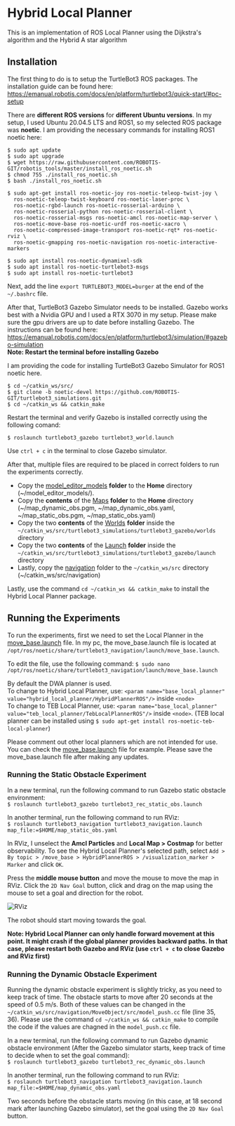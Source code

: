 # Hybrid Local Planner
This is an implementation of ROS Local Planner using the Dijkstra's algorithm and the Hybrid A star algorithm

## Installation
The first thing to do is to setup the TurtleBot3 ROS packages. The installation guide can be found here: https://emanual.robotis.com/docs/en/platform/turtlebot3/quick-start/#pc-setup

There are **different ROS versions** for **different Ubuntu versions**. In my setup, I used Ubuntu 20.04.5 LTS and ROS1, so my selected ROS package was **noetic**. 
I am providing the necessary commands for installing ROS1 noetic here:
```
$ sudo apt update
$ sudo apt upgrade
$ wget https://raw.githubusercontent.com/ROBOTIS-GIT/robotis_tools/master/install_ros_noetic.sh
$ chmod 755 ./install_ros_noetic.sh 
$ bash ./install_ros_noetic.sh

$ sudo apt-get install ros-noetic-joy ros-noetic-teleop-twist-joy \
  ros-noetic-teleop-twist-keyboard ros-noetic-laser-proc \
  ros-noetic-rgbd-launch ros-noetic-rosserial-arduino \
  ros-noetic-rosserial-python ros-noetic-rosserial-client \
  ros-noetic-rosserial-msgs ros-noetic-amcl ros-noetic-map-server \
  ros-noetic-move-base ros-noetic-urdf ros-noetic-xacro \
  ros-noetic-compressed-image-transport ros-noetic-rqt* ros-noetic-rviz \
  ros-noetic-gmapping ros-noetic-navigation ros-noetic-interactive-markers
  
$ sudo apt install ros-noetic-dynamixel-sdk
$ sudo apt install ros-noetic-turtlebot3-msgs
$ sudo apt install ros-noetic-turtlebot3
```

Next, add the line `export TURTLEBOT3_MODEL=burger` at the end of the `~/.bashrc` file.

After that, TurtleBot3 Gazebo Simulator needs to be installed. Gazebo works best with a Nvidia GPU and I used a RTX 3070 in my setup. Please make sure the gpu drivers are up to date before installing Gazebo. The instructions can be found here:
https://emanual.robotis.com/docs/en/platform/turtlebot3/simulation/#gazebo-simulation  
**Note: Restart the terminal before installing Gazebo**

I am providing the code for installing TurtleBot3 Gazebo Simulator for ROS1 noetic here.
```
$ cd ~/catkin_ws/src/
$ git clone -b noetic-devel https://github.com/ROBOTIS-GIT/turtlebot3_simulations.git
$ cd ~/catkin_ws && catkin_make
```
Restart the terminal and verify Gazebo is installed correctly using the following comand:
```
$ roslaunch turtlebot3_gazebo turtlebot3_world.launch
```
Use `ctrl + c` in the terminal to close Gazebo simulator.  
  
After that, multiple files are required to be placed in correct folders to run the experiments correctly.
* Copy the [model_editor_models](https://github.com/fahimfss/Hybrid_Local_Planner/tree/main/model_editor_models) **folder** to the **Home** directory (~/model_editor_models/).
* Copy the **contents** of the [Maps](https://github.com/fahimfss/Hybrid_Local_Planner/tree/main/Maps) **folder** to the **Home** directory (~/map_dynamic_obs.pgm, ~/map_dynamic_obs.yaml, ~/map_static_obs.pgm, ~/map_static_obs.yaml)
* Copy the two **contents** of the [Worlds](https://github.com/fahimfss/Hybrid_Local_Planner/tree/main/Worlds) **folder** inside the `~/catkin_ws/src/turtlebot3_simulations/turtlebot3_gazebo/worlds` directory 
* Copy the two **contents** of the [Launch](https://github.com/fahimfss/Hybrid_Local_Planner/tree/main/Launch) **folder** inside the `~/catkin_ws/src/turtlebot3_simulations/turtlebot3_gazebo/launch` directory 
* Lastly, copy the [navigation](https://github.com/fahimfss/Hybrid_Local_Planner/tree/main/navigation) folder to the `~/catkin_ws/src` directory (~/catkin_ws/src/navigation)

Lastly, use the command `cd ~/catkin_ws && catkin_make` to install the Hybrid Local Planner package.

## Running the Experiments
To run the experiments, first we need to set the Local Planner in the [move_base.launch](https://github.com/fahimfss/Hybrid_Local_Planner/blob/main/move_base.launch) file. In my pc, the move_base.launch file is located at `/opt/ros/noetic/share/turtlebot3_navigation/launch/move_base.launch`.  
  
To edit the file, use the following command: `$ sudo nano /opt/ros/noetic/share/turtlebot3_navigation/launch/move_base.launch`  
  
By default the DWA planner is used.  
To change to Hybrid Local Planner, use: `<param name="base_local_planner" value="hybrid_local_planner/HybridPlannerROS"/>` inside `<node>`  
To change to TEB Local Planner, use: `<param name="base_local_planner" value="teb_local_planner/TebLocalPlannerROS"/>` inside `<node>`. (TEB local planner can be installed using `$ sudo apt-get install ros-noetic-teb-local-planner`)   
  
Please comment out other local planners which are not intended for use. You can check the [move_base.launch](https://github.com/fahimfss/Hybrid_Local_Planner/blob/main/move_base.launch) file for example. Please save the move_base.launch file after making any updates.  
  
### Running the Static Obstacle Experiment
In a new terminal, run the following command to run Gazebo static obstacle environment:  
`$ roslaunch turtlebot3_gazebo turtlebot3_rec_static_obs.launch`

In another terminal, run the following command to run RViz:  
`$ roslaunch turtlebot3_navigation turtlebot3_navigation.launch map_file:=$HOME/map_static_obs.yaml`  
  
In RViz, I unselect the **Amcl Particles** and **Local Map > Costmap** for better observability. To see the Hybrid Local Planner's selected path, 
select `Add > By topic > /move_base > HybridPlannerROS > /visualization_marker > Marker` and click `OK`.  
  
Press the **middle mouse button** and move the mouse to move the map in RViz. Click the `2D Nav Goal` button, click and drag on the map using the mouse to set a goal and direction for the robot. 

![RViz](https://user-images.githubusercontent.com/8725869/207963984-7be73377-06d3-4497-abc4-448b8dda11a9.png)
  
The robot should start moving towards the goal.

**Note: Hybrid Local Planner can only handle forward movement at this point. It might crash if the global planner provides backward paths. In that case, please restart both Gazebo and RViz (use `ctrl + c` to close Gazebo and RViz first)**



### Running the Dynamic Obstacle Experiment
Running the dynamic obstacle experiment is slightly tricky, as you need to keep track of time. The obstacle starts to move after 20 seconds at the speed of 0.5 m/s. Both of these values can be changed in the `~/catkin_ws/src/navigation/MoveObject/src/model_push.cc` file (line 35, 36). Please use the command `cd ~/catkin_ws && catkin_make` to compile the code if the values are chagned in the `model_push.cc` file.

In a new terminal, run the following command to run Gazebo dynamic obstacle environment (After the Gazebo simulator starts, keep track of time to decide when to set the goal command):  
`$ roslaunch turtlebot3_gazebo turtlebot3_rec_dynamic_obs.launch`

In another terminal, run the following command to run RViz:  
`$ roslaunch turtlebot3_navigation turtlebot3_navigation.launch map_file:=$HOME/map_dynamic_obs.yaml`  
  
Two seconds before the obstacle starts moving (in this case, at 18 second mark after launching Gazebo simulator), set the goal using the `2D Nav Goal` button. 








